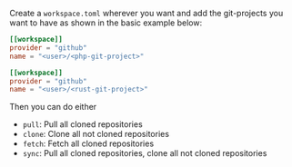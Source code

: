 Create a `workspace.toml` wherever you want and add the git-projects you want to have as shown in the basic example below:

```toml
[[workspace]]
provider = "github"
name = "<user>/<php-git-project>"

[[workspace]]
provider = "github"
name = "<user>/<rust-git-project>"
```

Then you can do either
 - `pull`: Pull all cloned repositories
 - `clone`: Clone all not cloned repositories
 - `fetch`: Fetch all cloned repositories
 - `sync`: Pull all cloned repositories, clone all not cloned repositories
